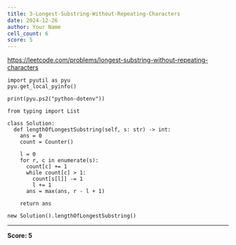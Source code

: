 ```yaml
---
title: 3-Longest-Substring-Without-Repeating-Characters
date: 2024-12-26
author: Your Name
cell_count: 6
score: 5
---
```


https://leetcode.com/problems/longest-substring-without-repeating-characters


```
import pyutil as pyu
pyu.get_local_pyinfo()
```


```
print(pyu.ps2("python-dotenv"))
```


```
from typing import List
```


```
class Solution:
  def lengthOfLongestSubstring(self, s: str) -> int:
    ans = 0
    count = Counter()

    l = 0
    for r, c in enumerate(s):
      count[c] += 1
      while count[c] > 1:
        count[s[l]] -= 1
        l += 1
      ans = max(ans, r - l + 1)

    return ans
```


```
new Solution().lengthOfLongestSubstring()
```


---
**Score: 5**